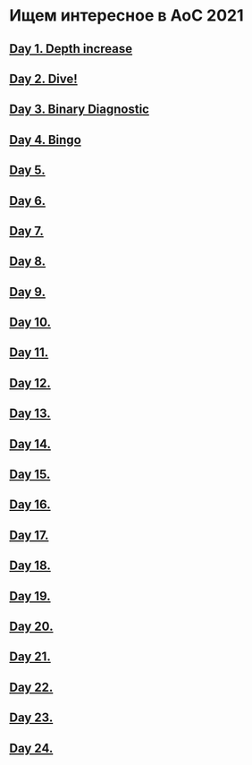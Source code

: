 # Ищем интересное в AoC 2021 

## [Day 1. Depth increase](DAY01.md)

## [Day 2. Dive!](DAY02.md)

## [Day 3. Binary Diagnostic](DAY03.md)

## [Day 4. Bingo](DAY04.md)

## [Day 5.](DAY05.md)

## [Day 6.](DAY06.md)

## [Day 7.](DAY07.md)

## [Day 8.](DAY08.md)

## [Day 9.](DAY09.md)

## [Day 10.](DAY10.md)

## [Day 11.](DAY11.md)

## [Day 12.](DAY12.md)

## [Day 13.](DAY13.md)

## [Day 14.](DAY14.md)

## [Day 15.](DAY15.md)

## [Day 16.](DAY16.md)

## [Day 17.](DAY17.md)

## [Day 18.](DAY18.md)

## [Day 19.](DAY19.md)

## [Day 20.](DAY20.md)

## [Day 21.](DAY21.md)

## [Day 22.](DAY22.md)

## [Day 23.](DAY23.md)

## [Day 24.](DAY24.md)
